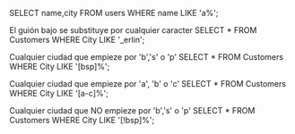 SELECT name,city FROM users WHERE name LIKE 'a%';

El guión bajo se substituye por cualquier caracter
SELECT * FROM Customers WHERE City LIKE '_erlin';

Cualquier ciudad que empieze por 'b','s' o 'p'
SELECT * FROM Customers WHERE City LIKE '[bsp]%';

Cualquier ciudad que empieze por 'a', 'b' o 'c'
SELECT * FROM Customers WHERE City LIKE '[a-c]%';

Cualquier ciudad que NO empieze por 'b','s' o 'p'
SELECT * FROM Customers WHERE City LIKE '[!bsp]%';
